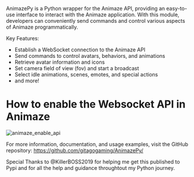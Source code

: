 AnimazePy is a Python wrapper for the Animaze API, providing an easy-to-use interface to interact with the Animaze application. 
With this module, developers can conveniently send commands and control various aspects of Animaze programmatically.


Key Features:
- Establish a WebSocket connection to the Animaze API
- Send commands to control avatars, behaviors, and animations
- Retrieve avatar information and icons
- Set camera field of view (fov) and start a broadcast
- Select idle animations, scenes, emotes, and special actions
- and more!

# How to enable the Websocket API in Animaze
![animaze_enable_api](https://github.com/gitagogaming/AnimazePy/assets/76603653/3696017d-2d71-4a32-9f19-fada92ab87e9)



For more information, documentation, and usage examples, visit the GitHub repository: https://github.com/gitagogaming/AnimazePy/



Special Thanks to @KillerBOSS2019 for helping me get this published to Pypi and for all the help and guidance throughtout my Python journey.
